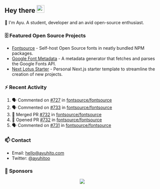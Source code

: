 ## Hey there <img src="https://media.giphy.com/media/hvRJCLFzcasrR4ia7z/giphy.gif" width="25" height="25">

📝 I'm Ayu. A student, developer and an avid open-source enthusiast.

### 🗄 Featured Open Source Projects

- [Fontsource](https://github.com/fontsource/fontsource) - Self-host Open Source fonts in neatly bundled NPM packages.
- [Google Font Metadata](https://github.com/fontsource/google-font-metadata) - A metadata generator that fetches and parses the Google Fonts API.
- [Next Lotus Starter](https://github.com/DecliningLotus/next-lotus-starter) - Personal Next.js starter template to streamline the creation of new projects.

### ⚡ Recent Activity

<!--START_SECTION:activity-->

1. 🗣 Commented on [#727](https://github.com/fontsource/fontsource/issues/727) in [fontsource/fontsource](https://github.com/fontsource/fontsource)
2. 🗣 Commented on [#733](https://github.com/fontsource/fontsource/issues/733) in [fontsource/fontsource](https://github.com/fontsource/fontsource)
3. 🎉 Merged PR [#732](https://github.com/fontsource/fontsource/pull/732) in [fontsource/fontsource](https://github.com/fontsource/fontsource)
4. 💪 Opened PR [#732](https://github.com/fontsource/fontsource/pull/732) in [fontsource/fontsource](https://github.com/fontsource/fontsource)
5. 🗣 Commented on [#731](https://github.com/fontsource/fontsource/issues/731) in [fontsource/fontsource](https://github.com/fontsource/fontsource)
<!--END_SECTION:activity-->

### 📫 Contact

- Email: hello@ayuhito.com
- Twitter: [@ayuhitoo](https://twitter.com/ayuhitoo)

### :sparkling_heart: Sponsors

<p align="center">
  <a href="https://cdn.jsdelivr.net/gh/ayuhito/ayuhito/sponsors.svg">
    <img src='https://cdn.jsdelivr.net/gh/ayuhito/ayuhito/sponsors.svg'/>
  </a>
</p>
